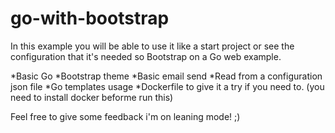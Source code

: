 # go-with-bootstrap


In this example you will be able to use it like a start project or see the
configuration that it's needed so Bootstrap on a Go web example. 


*Basic Go
*Bootstrap theme
*Basic email send
*Read from a configuration json file
*Go templates usage
*Dockerfile to give it a try if you need to. (you need to install docker beforme run this)




Feel free to give some feedback i'm on leaning mode! ;)
